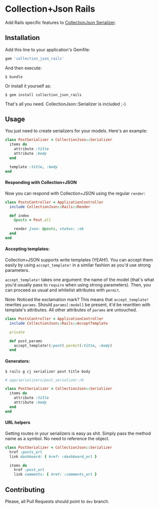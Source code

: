 Collection+Json Rails
====================

Add Rails specific features to [CollectionJson
Serializer](https://github.com/carlesjove/collection_json_serializer).

## Installation

Add this line to your application's Gemfile:

```ruby
gem 'collection_json_rails'
```

And then execute:

    $ bundle

Or install it yourself as:

    $ gem install collection_json_rails


That's all you need. CollectionJson::Serializer is included ;-)

## Usage

You just need to create serializers for your models. Here's an example:

```ruby
class PostSerializer < CollectionJson::Serializer
  items do
    attribute :title
    attribute :body
  end

  template :title, :body
end
```

#### Responding with Collection+JSON

Now you can respond with Collection+JSON using the regular `render`:

```ruby
class PostsController < ApplicationController
  include CollectionJson::Rails::Render

  def index
    @posts = Post.all

    render json: @posts, status: :ok
  end
end
```


#### Accepting templates:

Collection+JSON supports write templates (YEAH!). You can accept them easily by using `accept_template!` in a similar fashion as you'd use strong parameters.

`accept_template!` takes one argument: the name of the model (that's what you'd usually pass to `require` when using strong parameters). Then, you can proceed as usual and whitelist attributes with `permit`.

Note: Noticed the exclamation mark? This means that `accept_template!` rewrites
`params`. Should `params[:model]` be present, it'd be rewritten with template's
attributes. All other attributes of `params` are untouched.

```ruby
class PostsController < ApplicationController
  include CollectionJson::Rails::AcceptTemplate

  private

  def post_params
    accept_template!(:post).permit(:title, :body)
  end
```

#### Generators:

`$ rails g cj serializer post title body`

```ruby
# app/serializers/post_serializer.rb

class PostSerializer < CollectionJson::Serializer
  items do
    attribute :title
    attribute :body
  end
end
```

#### URL helpers

Getting routes in your serializers is easy as shit. Simply pass the method name as a symbol. No need to reference the object.

```ruby
class PostSerializer < CollectionJson::Serializer
  href :posts_url
  link dashboard: { href: :dashboard_url }

  items do
    href :post_url
    link comments: { href: :comments_url }
```

## Contributing

Please, all Pull Requests should point to `dev` branch.

